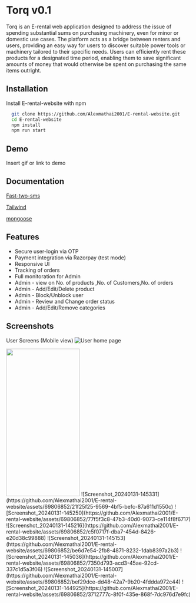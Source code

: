 
# Torq v0.1


Torq is an E-rental web application designed to address the issue of spending substantial sums on purchasing machinery, even for minor or domestic use cases. The platform acts as a bridge between renters and users, providing an easy way for users to discover suitable power tools or machinery tailored to their specific needs. Users can efficiently rent these products for a designated time period, enabling them to save significant amounts of money that would otherwise be spent on purchasing the same items outright.


## Installation

Install E-rental-website with npm

```bash
  git clone https://github.com/Alexmathai2001/E-rental-website.git
  cd E-rental-website
  npm install
  npm run start

```
    
## Demo

Insert gif or link to demo


## Documentation

[Fast-two-sms](https://www.npmjs.com/package/fast-two-sms)

[Tailwind](https://tailwindcss.com/docs/installation/play-cdn)

[mongoose](https://www.npmjs.com/package//mongoose)
## Features

- Secure user-login via OTP
- Payment integration via Razorpay (test mode)
- Responsive UI
- Tracking of orders
- Full monitoration for Admin
- Admin - view on No. of products ,No. of Customers,No. of orders
- Admin - Add/Edit/Delete product
- Admin - Block/Unblock user
- Admin - Review and Change order status
- Admin - Add/Edit/Remove categories


## Screenshots

User Screens (Mobile view)
![User home page](https://github.com/Alexmathai2001/E-rental-website/assets/69806852/343eeffa-8067-474c-8bc8-ed15f9fd67d0)


<img src="[https://drive.google.com/file/d/1IP_T8RgDR4GrIE0rCknEypojVlVwfMLb/view?usp=sharing]" data-canonical-src="https://gyazo.com/eb5c5741b6a9a16c692170a41a49c858.png" width="200" height="400" />
![Screenshot_20240131-145331](https://github.com/Alexmathai2001/E-rental-website/assets/69806852/21f25f25-9569-4bf5-befc-87a611d1550c)
![Screenshot_20240131-145250](https://github.com/Alexmathai2001/E-rental-website/assets/69806852/77f5f3c8-47b3-40d0-9073-ce114f8f6717)
![Screenshot_20240131-145216](https://github.com/Alexmathai2001/E-rental-website/assets/69806852/c5f0717f-dba7-454d-8426-e20d38c99888)
![Screenshot_20240131-145153](https://github.com/Alexmathai2001/E-rental-website/assets/69806852/be6d7e54-2fb8-4871-8232-1dab8397a2b3)
![Screenshot_20240131-145036](https://github.com/Alexmathai2001/E-rental-website/assets/69806852/7350d793-acd3-45ae-92cd-337c1d5a3f06)
![Screenshot_20240131-145007](https://github.com/Alexmathai2001/E-rental-website/assets/69806852/bef29dce-dd48-42a7-9b20-4fddda972c44)
![Screenshot_20240131-144925](https://github.com/Alexmathai2001/E-rental-website/assets/69806852/3712777c-8f0f-435e-868f-7dc976d7e9fc)


